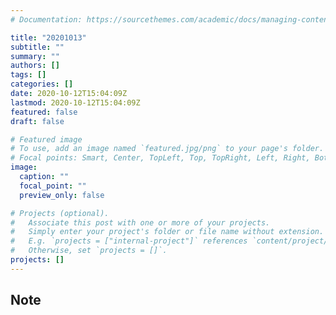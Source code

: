 ```yaml
---
# Documentation: https://sourcethemes.com/academic/docs/managing-content/

title: "20201013"
subtitle: ""
summary: ""
authors: []
tags: []
categories: []
date: 2020-10-12T15:04:09Z
lastmod: 2020-10-12T15:04:09Z
featured: false
draft: false

# Featured image
# To use, add an image named `featured.jpg/png` to your page's folder.
# Focal points: Smart, Center, TopLeft, Top, TopRight, Left, Right, BottomLeft, Bottom, BottomRight.
image:
  caption: ""
  focal_point: ""
  preview_only: false

# Projects (optional).
#   Associate this post with one or more of your projects.
#   Simply enter your project's folder or file name without extension.
#   E.g. `projects = ["internal-project"]` references `content/project/deep-learning/index.md`.
#   Otherwise, set `projects = []`.
projects: []
---
```


## Note

